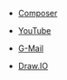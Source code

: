 
- [Composer](https://app.composer.trade/portfolio)

- [YouTube](https://www.youtube.com/feed/subscriptions)

- [G-Mail](https://mail.google.com/mail/u/0/#inbox)

- [Draw.IO](https://app.diagrams.net/)
